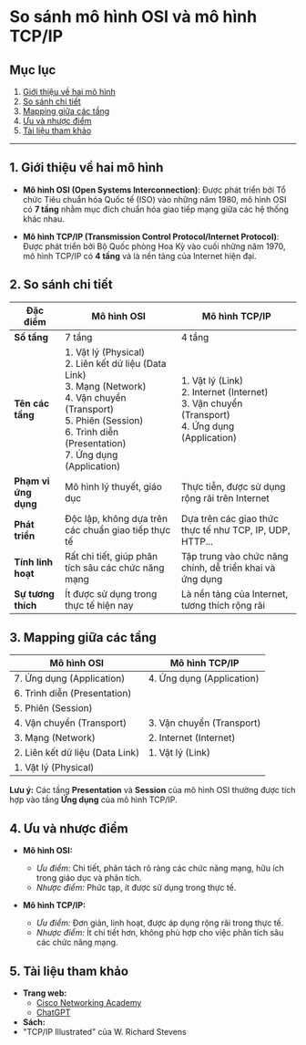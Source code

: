 # So sánh mô hình OSI và mô hình TCP/IP

## Mục lục

1. [Giới thiệu về hai mô hình](#1-giới-thiệu-về-hai-mô-hình)
2. [So sánh chi tiết](#2-so-sánh-chi-tiết)
3. [Mapping giữa các tầng](#3-mapping-giữa-các-tầng)
4. [Ưu và nhược điểm](#4-ưu-và-nhược-điểm)
5. [Tài liệu tham khảo](#5-tài-liệu-tham-khảo)

---

## 1. Giới thiệu về hai mô hình

- **Mô hình OSI (Open Systems Interconnection)**: Được phát triển bởi Tổ chức Tiêu chuẩn hóa Quốc tế (ISO) vào những năm 1980, mô hình OSI có **7 tầng** nhằm mục đích chuẩn hóa giao tiếp mạng giữa các hệ thống khác nhau.

- **Mô hình TCP/IP (Transmission Control Protocol/Internet Protocol)**: Được phát triển bởi Bộ Quốc phòng Hoa Kỳ vào cuối những năm 1970, mô hình TCP/IP có **4 tầng** và là nền tảng của Internet hiện đại.

## 2. So sánh chi tiết

| **Đặc điểm**           | **Mô hình OSI**                                            | **Mô hình TCP/IP**                                          |
|------------------------|------------------------------------------------------------|-------------------------------------------------------------|
| **Số tầng**            | 7 tầng                                                      | 4 tầng                                                       |
| **Tên các tầng**       | 1. Vật lý (Physical) <br>2. Liên kết dữ liệu (Data Link) <br>3. Mạng (Network) <br>4. Vận chuyển (Transport) <br>5. Phiên (Session) <br>6. Trình diễn (Presentation) <br>7. Ứng dụng (Application) | 1. Vật lý (Link) <br>2. Internet (Internet) <br>3. Vận chuyển (Transport) <br>4. Ứng dụng (Application) |
| **Phạm vi ứng dụng**   | Mô hình lý thuyết, giáo dục                                | Thực tiễn, được sử dụng rộng rãi trên Internet               |
| **Phát triển**        | Độc lập, không dựa trên các chuẩn giao tiếp thực tế      | Dựa trên các giao thức thực tế như TCP, IP, UDP, HTTP...     |
| **Tính linh hoạt**    | Rất chi tiết, giúp phân tích sâu các chức năng mạng      | Tập trung vào chức năng chính, dễ triển khai và ứng dụng    |
| **Sự tương thích**    | Ít được sử dụng trong thực tế hiện nay                    | Là nền tảng của Internet, tương thích rộng rãi               |

## 3. Mapping giữa các tầng

| **Mô hình OSI**                | **Mô hình TCP/IP**         |
|--------------------------------|----------------------------|
| 7. Ứng dụng (Application)      | 4. Ứng dụng (Application)  |
| 6. Trình diễn (Presentation)    |                            |
| 5. Phiên (Session)             |                            |
| 4. Vận chuyển (Transport)      | 3. Vận chuyển (Transport)  |
| 3. Mạng (Network)              | 2. Internet (Internet)     |
| 2. Liên kết dữ liệu (Data Link)| 1. Vật lý (Link)           |
| 1. Vật lý (Physical)           |                            |

**Lưu ý:** Các tầng **Presentation** và **Session** của mô hình OSI thường được tích hợp vào tầng **Ứng dụng** của mô hình TCP/IP.

## 4. Ưu và nhược điểm

- **Mô hình OSI:**
  - *Ưu điểm:* Chi tiết, phân tách rõ ràng các chức năng mạng, hữu ích trong giáo dục và phân tích.
  - *Nhược điểm:* Phức tạp, ít được sử dụng trong thực tế.

- **Mô hình TCP/IP:**
  - *Ưu điểm:* Đơn giản, linh hoạt, được áp dụng rộng rãi trong thực tế.
  - *Nhược điểm:* Ít chi tiết hơn, không phù hợp cho việc phân tích sâu các chức năng mạng.

## 5. Tài liệu tham khảo

- **Trang web:**
  - [Cisco Networking Academy](https://www.netacad.com/)
  - [ChatGPT](https://chatgpt.com/)
- **Sách:**
 - "TCP/IP Illustrated" của W. Richard Stevens
